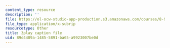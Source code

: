 ```yaml
---
content_type: resource
description: ''
file: https://ol-ocw-studio-app-production.s3.amazonaws.com/courses/8-962-general-relativity-spring-2020/89d4489a14855891ba65a9923007be0d_JNWXzIFcf3g.vtt
file_type: application/x-subrip
resourcetype: Other
title: 3play caption file
uid: 89d4489a-1485-5891-ba65-a9923007be0d
---
```

